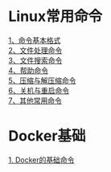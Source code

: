 # Linux常用命令
[1、命令基本格式][Basic]   
[2、文件处理命令][Directory]   
[3、文件搜索命令][Find]   
[4、帮助命令][Help]   
[5、压缩与解压缩命令][Tar]   
[6、关机与重启命令][Shutdown]   
[7、其他常用命令][Other]   

[Basic]: /Command/Basic.html
[Directory]: /Command/Directory.html
[Find]: /Command/Find.html
[Help]: /Command/Help.html
[Tar]: /Command/Tar.html
[Shutdown]: /Command/Shutdown.html
[Other]: /Command/Other.html   

# Docker基础
[1. Docker的基础命令][DockerBasic]   

[DockerBasic]: /Docker/Basic.html
